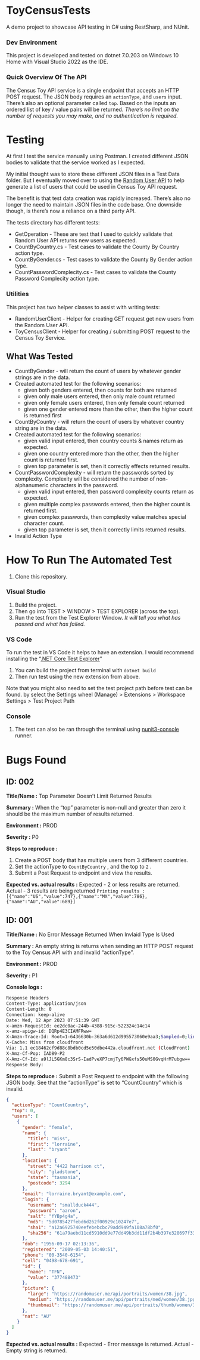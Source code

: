 # ToyCensusTests
A demo project to showcase API testing in C# using RestSharp, and NUnit.

 
### Dev Environment

This project is developed and tested on dotnet 7.0.203 on Windows 10 Home with Visual Studio 2022 as the IDE.

### Quick Overview Of The API

The Census Toy API service is a single endpoint that accepts an HTTP POST request. The JSON body requires an `actionType`, and `users` input. There’s also an optional parameter called `top`.  Based on the inputs an ordered list of key / value pairs will be returned. *There’s no limit on the number of requests you may make, and no authentication is required.*

# Testing

At first I test the service manually using Postman. I created different JSON bodies to validate that the service worked as I expected.

My initial thought was to store these different JSON files in a Test Data folder. But I eventually moved over to using the [Random User API](https://randomuser.me/documentation) to help generate a list of users that could be used in Census Toy API  request.

The benefit is that test data creation was rapidly increased. There’s also no longer the need to maintain JSON files in the code base. One downside though, is there’s now a reliance on a third party API.

The tests directory has different tests:

- GetOperation - These are test that I used to quickly validate that Random User API returns new users as expected.
- CountByCountry.cs - Test cases to validate the County By Country action type.
- CountByGender.cs - Test cases to validate the County By Gender action type.
- CountPasswordComplecity.cs - Test cases to validate the County Password Complecity action type.

### Utilities

This project has two helper classes to assist with writing tests:

- RandomUserClient - Helper for creating GET request get new users from the Random User API.
- ToyCensusClient - Helper for creating / submitting POST request to the Census Toy Service.

## What Was Tested

- CountByGender - will return the count of users by whatever gender strings are in the data.
- Created automated test for the following scenarios:
    - given both genders entered, then counts for both are returned
    - given only male users entered, then only male count returned
    - given only female users entered, then only female count returned
    - given one gender entered more than the other, then the higher count is returned first
- CountByCountry - will return the count of users by whatever country string are in the data.
- Created automated test for the following scenarios:
    - given valid input entered, then country counts & names return as expected.
    - given one country entered more than the other, then the higher count is returned first.
    - given top parameter is set, then it correctly effects returned results.
- CountPasswordComplexity - will return the passwords sorted by complexity. Complexity will be considered the number of non-alphanumeric characters in the password.
    - given valid input entered, then password complexity counts return as expected.
    - given multiple complex passwords entered, then the higher count is returned first.
    - given complex passwords, then complexity value matches special character count.
    - given top parameter is set, then it correctly limits returned results.
- Invalid Action Type

# How To Run The Automated Test

1. Clone this repository.

### Visual Studio

1. Build the project.
2. Then go into TEST > WINDOW > TEST EXPLORER (across the top).
3. Run the test from the Test Explorer Window. *It will tell you what has passed and what has failed.*

### VS Code

To run the test in VS Code it helps to have an extension. I would recommend installing the “[.NET Core Test Explorer](https://marketplace.visualstudio.com/items?itemName=formulahendry.dotnet-test-explorer)”

1. You can build the project from terminal with `dotnet build`
2. Then run test using the new extension from above.

Note that you might also need to set the test project path before test can be found. by select the Settings wheel (Manage) > Extensions > Workspace Settings > Test Project Path

### Console

1. The test can also be ran through the terminal using [nunit3-console](https://docs.nunit.org/articles/nunit/running-tests/Console-Runner.html) runner.

# Bugs Found

## ID: 002

**Title/Name :** Top Parameter Doesn’t Limit Returned Results

**Summary :** When the “top” parameter is non-null and greater than zero it should be the maximum number of results returned.

**Environment :** PROD

**Severity :** P0

**Steps to reproduce :** 

1. Create a POST body that has multiple users from 3 different countries.
2. Set the actionType to `CountByCountry` , and the top to `2` .
3. Submit a Post Request to endpoint and view the results.

**Expected vs. actual results :** Expected - 2 or less results are returned. Actual - 3 results are being returned `Printing results : [{"name":"US","value":747},{"name":"MX","value":786},{"name":"AU","value":689}]`

## ID: 001

**Title/Name :** No Error Message Returned When Invlaid Type Is Used

**Summary :** An empty string is returns when sending an HTTP POST request to the Toy Census API with and invalid “actionType”.

**Environment :** PROD

**Severity :** P1

**Console logs :**

```bash
Response Headers
Content-Type: application/json
Content-Length: 0
Connection: keep-alive
Date: Wed, 12 Apr 2023 07:51:39 GMT
x-amzn-RequestId: ee2dc0ac-244b-4388-915c-522324c14c14
x-amz-apigw-id: DQRp4E3CIAMFRww=
X-Amzn-Trace-Id: Root=1-6436630b-363a6d612d995573060e9aa3;Sampled=0;lineage=6e69f56a:0
X-Cache: Miss from cloudfront
Via: 1.1 ec18462cf9d88c8bdb0cd5e50dbe442a.cloudfront.net (CloudFront)
X-Amz-Cf-Pop: IAD89-P2
X-Amz-Cf-Id: a9lJL5GKm8c3SrS-IadPveXP7cmjTy6PWGxfs50uMS0GvqHrM7ubgw==
Response Body:
```

**Steps to reproduce :** Submit a Post Request to endpoint with the following JSON body. See that the “actionType” is set to “CountCountry” which is invalid.

```json
{
  "actionType": "CountCountry",
  "top": 0,
  "users": [
    {
      "gender": "female",
      "name": {
        "title": "miss",
        "first": "lorraine",
        "last": "bryant"
      },
      "location": {
        "street": "4422 harrison ct",
        "city": "gladstone",
        "state": "tasmania",
        "postcode": 3294
      },
      "email": "lorraine.bryant@example.com",
      "login": {
        "username": "smallduck444",
        "password": "aaron",
        "salt": "fYBp4g4a",
        "md5": "5d0785427febd6d262f00929c10247e7",
        "sha1": "a12a6925740eefebebcbc79add949fa108a78bf0",
        "sha256": "61a79aebd11cd5910dd9e77dd49b3dd11df2b4b397e328697f33b86e5b082b84"
      },
      "dob": "1956-09-17 02:13:36",
      "registered": "2009-05-03 14:40:51",
      "phone": "00-3540-6154",
      "cell": "0498-678-691",
      "id": {
        "name": "TFN",
        "value": "377488473"
      },
      "picture": {
        "large": "https://randomuser.me/api/portraits/women/38.jpg",
        "medium": "https://randomuser.me/api/portraits/med/women/38.jpg",
        "thumbnail": "https://randomuser.me/api/portraits/thumb/women/38.jpg"
      },
      "nat": "AU"
    }
  ]
}
```

**Expected vs. actual results :** Expected - Error message is returned. Actual - Empty string is returned.